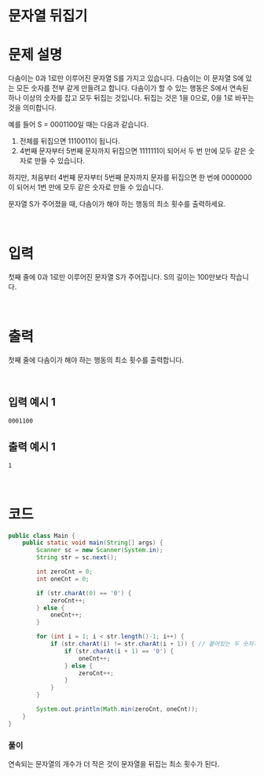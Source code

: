 # 문자열 뒤집기
# 문제 설명
다솜이는 0과 1로만 이루어진 문자열 S를 가지고 있습니다. 다솜이는 이 문자열 S에 있는 모든 숫자를 전부 같게 만들려고 합니다. 다솜이가 할 수 있는 행동은 S에서 연속된 하나 이상의 숫자를 잡고 모두 뒤집는 것입니다. 뒤집는 것은 1을 0으로, 0을 1로 바꾸는 것을 의미합니다.  

예를 들어 S = 0001100일 때는 다음과 같습니다.
1. 전체를 뒤집으면 1110011이 됩니다.
2. 4번째 문자부터 5번째 문자까지 뒤집으면 1111111이 되어서 두 번 만에 모두 같은 숫자로 만들 수 있습니다.  

하지만, 처음부터 4번째 문자부터 5번째 문자까지 문자를 뒤집으면 한 번에 0000000이 되어서 1번 만에 모두 같은 숫자로 만들 수 있습니다.  

문자열 S가 주어졌을 때, 다솜이가 해야 하는 행동의 최소 횟수를 출력하세요.

<br>

# 입력
첫째 줄에 0과 1로만 이루어진 문자열 S가 주어집니다. S의 길이는 100만보다 작습니다.

<br>

# 출력
첫째 줄에 다솜이가 해야 하는 행동의 최소 횟수를 출력합니다.

<br>

## 입력 예시 1

```
0001100
```

## 출력 예시 1

```
1
```

<br>

# 코드

```java
public class Main {
    public static void main(String[] args) {
        Scanner sc = new Scanner(System.in);
        String str = sc.next();

        int zeroCnt = 0;
        int oneCnt = 0;

        if (str.charAt(0) == '0') {
            zeroCnt++;
        } else {
            oneCnt++;
        }

        for (int i = 1; i < str.length()-1; i++) {
            if (str.charAt(i) != str.charAt(i + 1)) { // 붙어있는 두 숫자가 다른 경우, 연속이 끝난 것
                if (str.charAt(i + 1) == '0') {
                    oneCnt++;
                } else {
                    zeroCnt++;
                }
            }
        }

        System.out.println(Math.min(zeroCnt, oneCnt));
    }
}
```

### 풀이
연속되는 문자열의 개수가 더 작은 것이 문자열을 뒤집는 최소 횟수가 된다.
